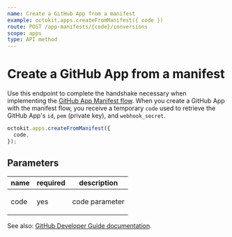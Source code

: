 ```yaml
---
name: Create a GitHub App from a manifest
example: octokit.apps.createFromManifest({ code })
route: POST /app-manifests/{code}/conversions
scope: apps
type: API method
---
```


# Create a GitHub App from a manifest

Use this endpoint to complete the handshake necessary when implementing the [GitHub App Manifest flow](https://developer.github.com/apps/building-github-apps/creating-github-apps-from-a-manifest/). When you create a GitHub App with the manifest flow, you receive a temporary `code` used to retrieve the GitHub App's `id`, `pem` (private key), and `webhook_secret`.

```js
octokit.apps.createFromManifest({
  code,
});
```

## Parameters

<table>
  <thead>
    <tr>
      <th>name</th>
      <th>required</th>
      <th>description</th>
    </tr>
  </thead>
  <tbody>
    <tr><td>code</td><td>yes</td><td>

code parameter

</td></tr>
  </tbody>
</table>

See also: [GitHub Developer Guide documentation](https://developer.github.com/v3/apps/#create-a-github-app-from-a-manifest).
